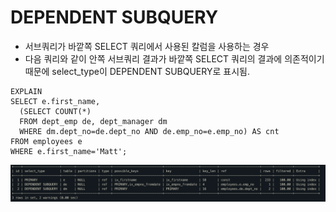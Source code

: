 # DEPENDENT SUBQUERY

- 서브쿼리가 바깥쪽 SELECT 쿼리에서 사용된 칼럼을 사용하는 경우
- 다음 쿼리와 같이 안쪽 서브쿼리 결과가 바깥쪽 SELECT 쿼리의 결과에 의존적이기 때문에 select_type이 DEPENDENT SUBQUERY로 표시됨.

```mysql
EXPLAIN
SELECT e.first_name,
  (SELECT COUNT(*)
  FROM dept_emp de, dept_manager dm
  WHERE dm.dept_no=de.dept_no AND de.emp_no=e.emp_no) AS cnt
FROM employees e
WHERE e.first_name='Matt';
```



![img](./img/10.3.2.7.png)

